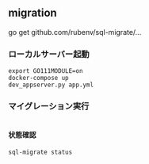 

## migration
go get github.com/rubenv/sql-migrate/...


### ローカルサーバー起動

```
export GO111MODULE=on
docker-compose up
dev_appserver.py app.yml
```

### マイグレーション実行
```

```

#### 状態確認
```
sql-migrate status
```
